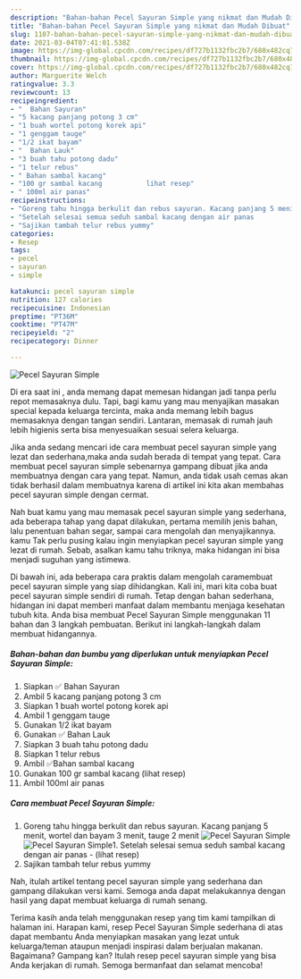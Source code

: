 ```yaml
---
description: "Bahan-bahan Pecel Sayuran Simple yang nikmat dan Mudah Dibuat"
title: "Bahan-bahan Pecel Sayuran Simple yang nikmat dan Mudah Dibuat"
slug: 1107-bahan-bahan-pecel-sayuran-simple-yang-nikmat-dan-mudah-dibuat
date: 2021-03-04T07:41:01.538Z
image: https://img-global.cpcdn.com/recipes/df727b1132fbc2b7/680x482cq70/pecel-sayuran-simple-foto-resep-utama.jpg
thumbnail: https://img-global.cpcdn.com/recipes/df727b1132fbc2b7/680x482cq70/pecel-sayuran-simple-foto-resep-utama.jpg
cover: https://img-global.cpcdn.com/recipes/df727b1132fbc2b7/680x482cq70/pecel-sayuran-simple-foto-resep-utama.jpg
author: Marguerite Welch
ratingvalue: 3.3
reviewcount: 13
recipeingredient:
- "  Bahan Sayuran"
- "5 kacang panjang potong 3 cm"
- "1 buah wortel potong korek api"
- "1 genggam tauge"
- "1/2 ikat bayam"
- "  Bahan Lauk"
- "3 buah tahu potong dadu"
- "1 telur rebus"
- " Bahan sambal kacang"
- "100 gr sambal kacang           lihat resep"
- " 100ml air panas"
recipeinstructions:
- "Goreng tahu hingga berkulit dan rebus sayuran. Kacang panjang 5 menit, wortel dan bayam 3 menit, tauge 2 menit"
- "Setelah selesai semua seduh sambal kacang dengan air panas           (lihat resep)"
- "Sajikan tambah telur rebus yummy"
categories:
- Resep
tags:
- pecel
- sayuran
- simple

katakunci: pecel sayuran simple 
nutrition: 127 calories
recipecuisine: Indonesian
preptime: "PT36M"
cooktime: "PT47M"
recipeyield: "2"
recipecategory: Dinner

---
```



![Pecel Sayuran Simple](https://img-global.cpcdn.com/recipes/df727b1132fbc2b7/680x482cq70/pecel-sayuran-simple-foto-resep-utama.jpg)

Di era  saat ini , anda memang dapat memesan hidangan jadi tanpa perlu repot memasaknya dulu. Tapi, bagi kamu yang mau menyajikan masakan special kepada keluarga tercinta, maka anda memang lebih bagus memasaknya dengan tangan sendiri. Lantaran, memasak di rumah jauh lebih higienis serta bisa menyesuaikan sesuai selera keluarga.

Jika anda sedang mencari ide cara membuat pecel sayuran simple yang lezat dan sederhana,maka anda sudah berada di tempat yang tepat. Cara membuat pecel sayuran simple  sebenarnya gampang dibuat jika anda membuatnya dengan cara yang tepat. Namun, anda tidak usah cemas akan tidak berhasil dalam membuatnya 
karena di artikel ini kita akan membahas pecel sayuran simple dengan cermat.  



Nah buat kamu yang mau memasak pecel sayuran simple yang sederhana, ada beberapa tahap yang dapat dilakukan, pertama memilih jenis bahan, lalu penentuan bahan segar, sampai cara mengolah dan menyajikannya. kamu Tak perlu pusing kalau ingin menyiapkan pecel sayuran simple yang lezat di rumah. Sebab, asalkan kamu  tahu triknya, maka hidangan ini bisa menjadi suguhan yang istimewa.

Di bawah ini, ada beberapa cara praktis  dalam mengolah caramembuat pecel sayuran simple yang siap dihidangkan. Kali ini, mari kita coba buat pecel sayuran simple sendiri di rumah. Tetap dengan bahan sederhana, hidangan ini dapat memberi manfaat dalam membantu menjaga kesehatan tubuh kita. Anda bisa membuat Pecel Sayuran Simple menggunakan 11 bahan dan 3 langkah pembuatan. Berikut ini langkah-langkah dalam membuat hidangannya.

<!--inarticleads1-->

##### Bahan-bahan dan bumbu yang diperlukan untuk menyiapkan Pecel Sayuran Simple:

1. Siapkan  ✅ Bahan Sayuran
1. Ambil 5 kacang panjang potong 3 cm
1. Siapkan 1 buah wortel potong korek api
1. Ambil 1 genggam tauge
1. Gunakan 1/2 ikat bayam
1. Gunakan  ✅ Bahan Lauk
1. Siapkan 3 buah tahu potong dadu
1. Siapkan 1 telur rebus
1. Ambil  ✅Bahan sambal kacang
1. Gunakan 100 gr sambal kacang           (lihat resep)
1. Ambil  100ml air panas




<!--inarticleads2-->

##### Cara membuat Pecel Sayuran Simple:

1. Goreng tahu hingga berkulit dan rebus sayuran. Kacang panjang 5 menit, wortel dan bayam 3 menit, tauge 2 menit
<img src="https://img-global.cpcdn.com/steps/30717e5290904eb3/160x128cq70/pecel-sayuran-simple-langkah-memasak-1-foto.jpg" alt="Pecel Sayuran Simple"><img src="https://img-global.cpcdn.com/steps/097deca6f7435f51/160x128cq70/pecel-sayuran-simple-langkah-memasak-1-foto.jpg" alt="Pecel Sayuran Simple">1. Setelah selesai semua seduh sambal kacang dengan air panas -           (lihat resep)
1. Sajikan tambah telur rebus yummy




Nah, itulah artikel tentang  pecel sayuran simple  yang sederhana dan gampang dilakukan versi kami. Semoga anda dapat melakukannya dengan hasil yang dapat membuat keluarga di rumah senang. 

Terima kasih anda telah menggunakan resep yang tim kami tampilkan di halaman ini. Harapan kami, resep  Pecel Sayuran Simple sederhana di atas dapat membantu Anda menyiapkan masakan yang lezat untuk keluarga/teman ataupun menjadi inspirasi dalam berjualan makanan. Bagaimana? Gampang kan? Itulah resep pecel sayuran simple yang bisa Anda kerjakan di rumah. Semoga bermanfaat dan selamat mencoba!


